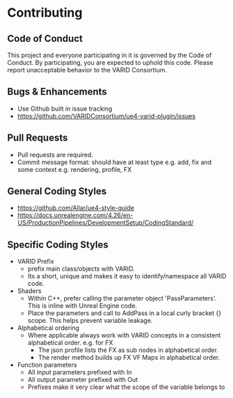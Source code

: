 # Contributing

## Code of Conduct
This project and everyone participating in it is governed by the Code of Conduct. By participating, you are expected to uphold this code. Please report unacceptable behavior to the VARID Consortium.

## Bugs & Enhancements
- Use Github built in issue tracking
- https://github.com/VARIDConsortium/ue4-varid-plugin/issues

## Pull Requests
- Pull requests are required. 
- Commit message format: should have at least type e.g. add, fix and some context e.g. rendering, profile, FX

## General Coding Styles
- https://github.com/Allar/ue4-style-guide
- https://docs.unrealengine.com/4.26/en-US/ProductionPipelines/DevelopmentSetup/CodingStandard/

## Specific Coding Styles
- VARID Prefix
  - prefix main class/objects with VARID. 
  - Its a short, unique and makes it easy to identify/namespace all VARID code. 
- Shaders
  - Within C++, prefer calling the parameter object 'PassParameters'. This is inline with Unreal Engine code. 
  - Place the parameters and call to AddPass in a local curly bracket {} scope. This helps prevent variable leakage. 
- Alphabetical ordering
  - Where applicable always work with VARID concepts in a consistent alphabetical order. e.g. for FX
    - The json profile lists the FX as sub nodes in alphabetical order. 
    - The render method builds up FX VF Maps in alphabetical order. 
- Function parameters
  - All input parameters prefixed with In
  - All output parameter prefixed with Out
  - Prefixes make it very clear what the scope of the variable belongs to